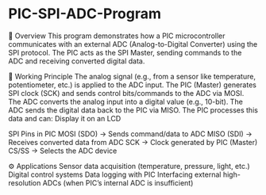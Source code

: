 # PIC-SPI-ADC-Program

📖 Overview
This program demonstrates how a PIC microcontroller communicates with an external ADC (Analog-to-Digital Converter) using the SPI protocol. The PIC acts as the SPI Master, sending commands to the ADC and receiving converted digital data.

🔹 Working Principle
The analog signal (e.g., from a sensor like temperature, potentiometer, etc.) is applied to the ADC input.
The PIC (Master) generates SPI clock (SCK) and sends control bits/commands to the ADC via MOSI.
The ADC converts the analog input into a digital value (e.g., 10-bit).
The ADC sends the digital data back to the PIC via MISO.
The PIC processes this data and can:
Display it on an LCD

SPI Pins in PIC
MOSI (SDO) → Sends command/data to ADC
MISO (SDI) → Receives converted data from ADC
SCK → Clock generated by PIC (Master)
CS/SS → Selects the ADC device

⚙️ Applications
Sensor data acquisition (temperature, pressure, light, etc.)
Digital control systems
Data logging with PIC
Interfacing external high-resolution ADCs (when PIC’s internal ADC is insufficient)
